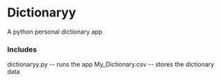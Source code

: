 # Dictionaryy
A python personal dictionary app

### Includes
dictionaryy.py -- runs the app
My_Dictionary.csv -- stores the dictionary data
